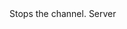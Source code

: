 <function name="Stop" parent="IGModAudioChannel" type="classfunc">
	<description>
		Stops the channel.
	</description>
	<realm>Server</realm>
	<args>
	</args>
	<rets>
	</rets>
</function>